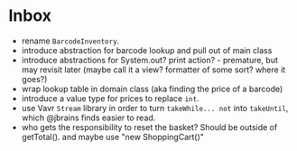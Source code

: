 # Inbox

- rename `BarcodeInventory`.
- introduce abstraction for barcode lookup and pull out of main class 
- introduce abstractions for System.out? print action? - premature, but may revisit later (maybe call it a view? formatter of some sort? where it goes?)
- wrap lookup table in domain class (aka finding the price of a barcode)
- introduce a value type for prices to replace `int`.
- use Vavr `Stream` library in order to turn `takeWhile... not` into `takeUntil`, which @jbrains finds easier to read.
- who gets the responsibility to reset the basket? Should be outside of getTotal(). and maybe use "new ShoppingCart()"
